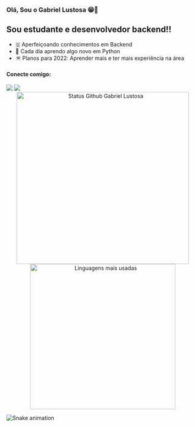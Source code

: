 ### Olá, Sou o Gabriel Lustosa 😁👋

## Sou estudante e desenvolvedor backend!!

- 🇩 Aperfeiçoando conhecimentos em Backend
- 🐍 Cada dia aprendo algo novo em Python
- 🪅 Planos para 2022: Aprender mais e ter mais experiência na área

#### Conecte comigo:

<div>
  <a href="https://instagram.com/gabrielustosa" target="_blank"><img src="https://img.shields.io/badge/-Instagram-%23E4405F?style=for-the-badge&logo=instagram&logoColor=white" target="_blank"></a>
  <a href="https://www.linkedin.com/in/gabriel-lustosa-a58658223/" target="_blank"><img src="https://img.shields.io/badge/-LinkedIn-%230077B5?style=for-the-badge&logo=linkedin&logoColor=white" target="_blank"></a> 
</div>

<div align="center">
<img width="450em" alt="Status Github Gabriel Lustosa" src="https://github-readme-stats.vercel.app/api?username=gabrielustosa&show_icons=true&theme=dracula" />
<img width="380em" alt="Linguagens mais usadas" src="https://github-readme-stats.vercel.app/api/top-langs/?username=gabrielustosa&layout=compact&theme=dracula"/>
</div>

![Snake animation](https://github.com/gabrielustosa/gabrielustosa/blob/output/github-contribution-grid-snake.svg)
